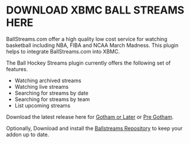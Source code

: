 DOWNLOAD XBMC BALL STREAMS HERE
===============================

BallStreams.com offer a high quality low cost service for watching basketball including NBA, FIBA and NCAA March Madness. This plugin helps to integrate BallStreams.com into XBMC.

The Ball Hockey Streams plugin currently offers the following set of features.

* Watching archived streams
* Watching live streams
* Searching for streams by date
* Searching for streams by team
* List upcoming streams

Download the latest release here for [Gotham or Later](https://github.com/Swedemon/xbmc-ball-streams/raw/master/downloads/plugin.video.xbmc-ball-streams-gotham-2.9.6.zip "Gotham or Later") or [Pre Gotham](https://github.com/Swedemon/xbmc-ball-streams/raw/master/downloads/plugin.video.xbmc-ball-streams-frodo-2.9.6.zip "Pre Gotham").

Optionally, Download and install the [Ballstreams Repository](https://github.com/Swedemon/xbmc-ball-streams/raw/master/downloads/repository.xbmc-ball-streams-0.0.1.zip) to keep your addon up to date.
